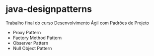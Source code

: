 # java-designpatterns
Trabalho final do curso Desenvolvimento Ágil com Padrões de Projeto

* Proxy Pattern
* Factory Method Pattern
* Observer Pattern
* Null Object Pattern
